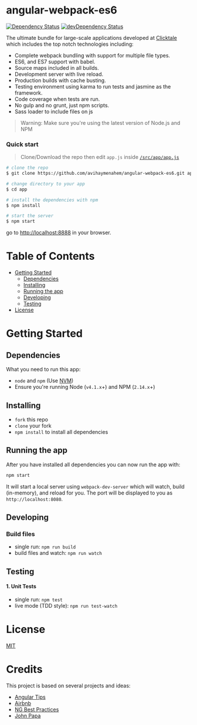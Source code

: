 # angular-webpack-es6

[![Dependency Status](https://david-dm.org/avihaymenahem/angular-webpack-es6/status.svg)](https://david-dm.org/avihaymenahem/angular-webpack-es6#info=dependencies) [![devDependency Status](https://david-dm.org/avihaymenahem/angular-webpack-es6/dev-status.svg)](https://david-dm.org/avihaymenahem/angular-webpack-es6#info=devDependencies)

The ultimate bundle for large-scale applications developed at [Clicktale](https://www.clicktale.com/) which includes the top notch technologies including:

* Complete webpack bundling with support for multiple file types.
* ES6, and ES7 support with babel.
* Source maps included in all builds.
* Development server with live reload.
* Production builds with cache busting.
* Testing environment using karma to run tests and jasmine as the framework.
* Code coverage when tests are run.
* No gulp and no grunt, just npm scripts.
* Sass loader to include files on js

>Warning: Make sure you're using the latest version of Node.js and NPM

### Quick start

> Clone/Download the repo then edit `app.js` inside [`/src/app/app.js`](/src/app/app.js)

```bash
# clone the repo
$ git clone https://github.com/avihaymenahem/angular-webpack-es6.git app

# change directory to your app
$ cd app

# install the dependencies with npm
$ npm install

# start the server
$ npm start
```

go to [http://localhost:8888](http://localhost:8888) in your browser.

# Table of Contents

* [Getting Started](#getting-started)
    * [Dependencies](#dependencies)
    * [Installing](#installing)
    * [Running the app](#running-the-app)
    * [Developing](#developing)
    * [Testing](#testing)
* [License](#license)

# Getting Started

## Dependencies

What you need to run this app:
* `node` and `npm` (Use [NVM](https://github.com/creationix/nvm))
* Ensure you're running Node (`v4.1.x`+) and NPM (`2.14.x`+)

## Installing

* `fork` this repo
* `clone` your fork
* `npm install` to install all dependencies

## Running the app

After you have installed all dependencies you can now run the app with:
```bash
npm start
```

It will start a local server using `webpack-dev-server` which will watch, build (in-memory), and reload for you. The port will be displayed to you as `http://localhost:8080`.

## Developing

### Build files

* single run: `npm run build`
* build files and watch: `npm run watch`

## Testing

#### 1. Unit Tests

* single run: `npm test`
* live mode (TDD style): `npm run test-watch`

# License

[MIT](/LICENSE)

# Credits
This project is based on several projects and ideas:
* [Angular Tips](https://github.com/preboot/angular-webpack)
* [Airbnb](https://github.com/airbnb/javascript)
* [NG Best Practices](https://medium.com/@lightingbeetle/some-best-practices-when-building-a-large-angular-application-c346734a4e9c#.hu01mlu3b)
* [John Papa](https://github.com/johnpapa/angular-styleguide)